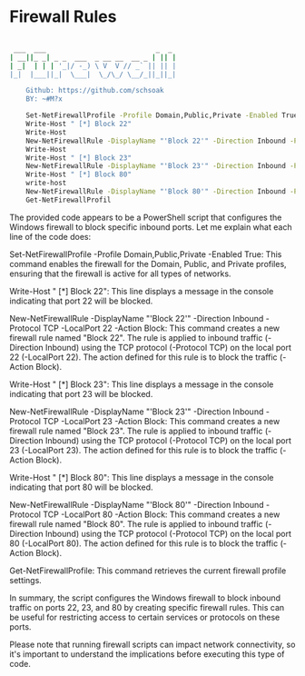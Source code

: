 # Firewall Rules
```sh

 ___  ___                           _  _ 
| __||_ _| _ _  ___  _ __ __  __ _ | || |
| _|  | | | '_|/ -_) \ V  V // _` || || |
|_|  |___||_|  \___|  \_/\_/ \__/_||_||_|

    Github: https://github.com/schsoak
    BY: ~#M?x
```

```sh
    Set-NetFirewallProfile -Profile Domain,Public,Private -Enabled True 
    Write-Host " [*] Block 22"
    Write-Host
    New-NetFirewallRule -DisplayName "'Block 22'" -Direction Inbound -Protocol TCP -LocalPort 22 -Action Block
    Write-Host
    Write-Host " [*] Block 23"
    New-NetFirewallRule -DisplayName "'Block 23'" -Direction Inbound -Protocol TCP -LocalPort 23 -Action Block
    Write-Host " [*] Block 80"
    write-host 
    New-NetFirewallRule -DisplayName "'Block 80'" -Direction Inbound -Protocol TCP -LocalPort 80 -Action Block
    Get-NetFirewallProfil

```

The provided code appears to be a PowerShell script that configures the Windows firewall to block specific inbound ports. Let me explain what each line of the code does:

Set-NetFirewallProfile -Profile Domain,Public,Private -Enabled True: This command enables the firewall for the Domain, Public, and Private profiles, ensuring that the firewall is active for all types of networks.

Write-Host " [*] Block 22": This line displays a message in the console indicating that port 22 will be blocked.

New-NetFirewallRule -DisplayName "'Block 22'" -Direction Inbound -Protocol TCP -LocalPort 22 -Action Block: This command creates a new firewall rule named "Block 22". The rule is applied to inbound traffic (-Direction Inbound) using the TCP protocol (-Protocol TCP) on the local port 22 (-LocalPort 22). The action defined for this rule is to block the traffic (-Action Block).

Write-Host " [*] Block 23": This line displays a message in the console indicating that port 23 will be blocked.

New-NetFirewallRule -DisplayName "'Block 23'" -Direction Inbound -Protocol TCP -LocalPort 23 -Action Block: This command creates a new firewall rule named "Block 23". The rule is applied to inbound traffic (-Direction Inbound) using the TCP protocol (-Protocol TCP) on the local port 23 (-LocalPort 23). The action defined for this rule is to block the traffic (-Action Block).

Write-Host " [*] Block 80": This line displays a message in the console indicating that port 80 will be blocked.

New-NetFirewallRule -DisplayName "'Block 80'" -Direction Inbound -Protocol TCP -LocalPort 80 -Action Block: This command creates a new firewall rule named "Block 80". The rule is applied to inbound traffic (-Direction Inbound) using the TCP protocol (-Protocol TCP) on the local port 80 (-LocalPort 80). The action defined for this rule is to block the traffic (-Action Block).

Get-NetFirewallProfile: This command retrieves the current firewall profile settings.

In summary, the script configures the Windows firewall to block inbound traffic on ports 22, 23, and 80 by creating specific firewall rules. This can be useful for restricting access to certain services or protocols on these ports.

Please note that running firewall scripts can impact network connectivity, so it's important to understand the implications before executing this type of code.
